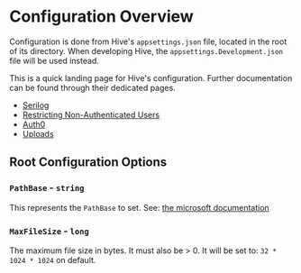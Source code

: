 ﻿# Configuration Overview

Configuration is done from Hive's `appsettings.json` file, located in the root of its directory. When developing Hive, the `appsettings.Development.json` file will be used instead.

This is a quick landing page for Hive's configuration. Further documentation can be found through their dedicated pages.

- [Serilog](https://github.com/serilog/serilog-settings-configuration)
- [Restricting Non-Authenticated Users](Configuration/GuestRestrictionMiddleware.md)
- [Auth0](Configuration/Auth0.md)
- [Uploads](Configuration/Uploads.md)

## Root Configuration Options

### `PathBase` - `string`

This represents the `PathBase` to set. See: [the microsoft documentation](https://docs.microsoft.com/en-us/dotnet/api/microsoft.aspnetcore.builder.usepathbaseextensions.usepathbase?view=aspnetcore-5.0)

### `MaxFileSize` - `long`

The maximum file size in bytes. It must also be > 0. It will be set to: `32 * 1024 * 1024` on default.
